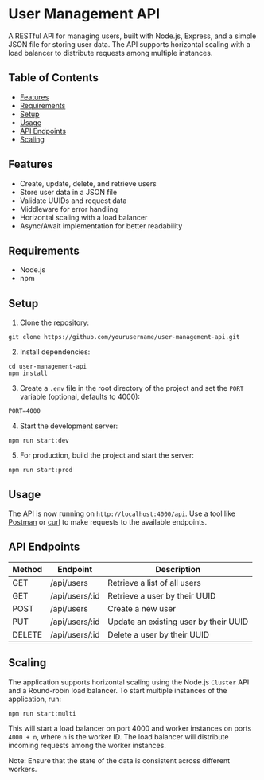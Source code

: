 # User Management API

A RESTful API for managing users, built with Node.js, Express, and a simple JSON file for storing user data. The API supports horizontal scaling with a load balancer to distribute requests among multiple instances.

## Table of Contents

- [Features](#features)
- [Requirements](#requirements)
- [Setup](#setup)
- [Usage](#usage)
- [API Endpoints](#api-endpoints)
- [Scaling](#scaling)

## Features

- Create, update, delete, and retrieve users
- Store user data in a JSON file
- Validate UUIDs and request data
- Middleware for error handling
- Horizontal scaling with a load balancer
- Async/Await implementation for better readability

## Requirements

- Node.js
- npm

## Setup

1. Clone the repository:

```
git clone https://github.com/yourusername/user-management-api.git
```

2. Install dependencies:

```
cd user-management-api
npm install
```

3. Create a `.env` file in the root directory of the project and set the `PORT` variable (optional, defaults to 4000):

```
PORT=4000
```

4. Start the development server:

```
npm run start:dev
```

5. For production, build the project and start the server:

```
npm run start:prod
```

## Usage

The API is now running on `http://localhost:4000/api`. Use a tool like [Postman](https://www.postman.com/) or [curl](https://curl.se/) to make requests to the available endpoints.

## API Endpoints

| Method | Endpoint       | Description                          |
|--------|----------------|--------------------------------------|
| GET    | /api/users     | Retrieve a list of all users         |
| GET    | /api/users/:id | Retrieve a user by their UUID        |
| POST   | /api/users     | Create a new user                    |
| PUT    | /api/users/:id | Update an existing user by their UUID |
| DELETE | /api/users/:id | Delete a user by their UUID          |

## Scaling

The application supports horizontal scaling using the Node.js `Cluster` API and a Round-robin load balancer. To start multiple instances of the application, run:

```
npm run start:multi
```

This will start a load balancer on port 4000 and worker instances on ports `4000 + n`, where `n` is the worker ID. The load balancer will distribute incoming requests among the worker instances.

Note: Ensure that the state of the data is consistent across different workers.

